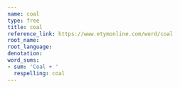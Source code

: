 ```yaml
---
name: coal
type: free
title: coal
reference_link: https://www.etymonline.com/word/coal
root_name: 
root_language: 
denotation: 
word_sums:
- sum: 'Coal + '
  respelling: coal
---
```

